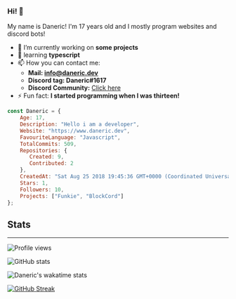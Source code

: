### Hi! 👋
My name is Daneric! I'm 17 years old and I mostly program websites and discord bots!

- 🔭 I’m currently working on **some projects** 
- 🌱 learning **typescript**
- 📫 How you can contact me:
  - **Mail: info@daneric.dev**
  - **Discord tag: Daneric#1617**
  - **Discord Community:** [Click here](https://discord.gg/Byz8m3TQaH)
- ⚡ Fun fact: **I started programming when I was thirteen!**
    

```js
const Daneric = {
    Age: 17,
    Description: "Hello i am a developer",
    Website: "https://www.daneric.dev",
    FavouriteLanguage: "Javascript",
    TotalCommits: 509,
    Repositories: {
       Created: 9,
       Contributed: 2
    },
    CreatedAt: "Sat Aug 25 2018 19:45:36 GMT+0000 (Coordinated Universal Time)",
    Stars: 1,
    Followers: 10,
    Projects: ["Funkie", "BlockCord"]
};
```

## Stats
<hr>

![Profile views](https://komarev.com/ghpvc/?username=Danericnetwork&style=flat-square&color=blue) 

![GitHub stats](https://github-readme-stats.vercel.app/api?username=DanericNetwork&theme=dark&count_private=true&show_icons=true&include_all_commits=true&enable_animations=true)  

![Daneric's wakatime stats](https://github-readme-stats.vercel.app/api/wakatime?username=@Daneric&theme=dark)

[![GitHub Streak](https://github-readme-streak-stats.herokuapp.com?user=DanericNetwork&theme=dark)](https://git.io/streak-stats)